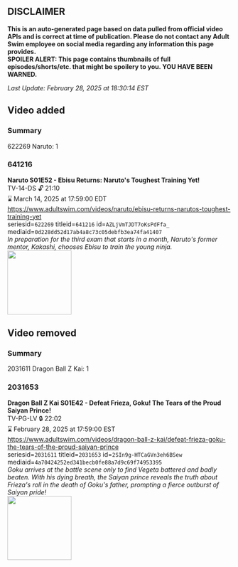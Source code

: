 ## DISCLAIMER
**This is an auto-generated page based on data pulled from official video APIs and is correct at time of publication. Please do not contact any Adult Swim employee on social media regarding any information this page provides.**  
**SPOILER ALERT: This page contains thumbnails of full episodes/shorts/etc. that might be spoilery to you. YOU HAVE BEEN WARNED.**  

_Last Update: February 28, 2025 at 18:30:14 EST_
## Video added
### Summary
622269 Naruto: 1  
### 641216
**Naruto S01E52 - Ebisu Returns: Naruto's Toughest Training Yet!**  
TV-14-DS 🔓 21:10  
⌛ March 14, 2025 at 17:59:00 EDT  
https://www.adultswim.com/videos/naruto/ebisu-returns-narutos-toughest-training-yet  
seriesid=`622269` titleid=`641216` id=`AZLjVmTJDT7oKsPdFfa_` mediaid=`0d228dd52d17ab4a8c73c05debfb3ea74fa41407`  
_In preparation for the third exam that starts in a month, Naruto's former mentor, Kakashi, chooses Ebisu to train the young ninja._  
<a href="https://media.cdn.adultswim.com/uploads/20241108/thumbnails/2_241181725492-NarutoClassic-Ep052-1920x1080.jpg"><img src="https://media.cdn.adultswim.com/uploads/20241108/thumbnails/2_241181725492-NarutoClassic-Ep052-1920x1080.jpg" height="144px" /></a>
## Video removed
### Summary
2031611 Dragon Ball Z Kai: 1  
### 2031653
**Dragon Ball Z Kai S01E42 - Defeat Frieza, Goku! The Tears of the Proud Saiyan Prince!**  
TV-PG-LV 🔒 22:02  
⌛ February 28, 2025 at 17:59:00 EST  
https://www.adultswim.com/videos/dragon-ball-z-kai/defeat-frieza-goku-the-tears-of-the-proud-saiyan-prince  
seriesid=`2031611` titleid=`2031653` id=`2SIn9g-HTCaGVn3eh6BSew` mediaid=`4a70424252ed341becb0fe88a7d9c69f74953395`  
_Goku arrives at the battle scene only to find Vegeta battered and badly beaten. With his dying breath, the Saiyan prince reveals the truth about Frieza's roll in the death of Goku's father, prompting a fierce outburst of Saiyan pride!_  
<a href="https://i.cdn.turner.com/adultswim/big/video/defeat-frieza-goku-the-tears-of-the-proud-saiyan-prince/dragonballzkai_042_air_cid-2KNT5.jpg"><img src="https://i.cdn.turner.com/adultswim/big/video/defeat-frieza-goku-the-tears-of-the-proud-saiyan-prince/dragonballzkai_042_air_cid-2KNT5.jpg" height="144px" /></a>
